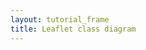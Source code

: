 ```yaml
---
layout: tutorial_frame
title: Leaflet class diagram
---
```

<script type='text/javascript'>

	var bounds = [[0,0], [1570,1910]];

	var map = L.map('map', {
		crs: L.CRS.Simple,
		maxZoom: 0,
		minZoom: -4,
		maxBounds: bounds
	});

	map.getContainer().style.width = '100vw';
	map.getContainer().style.height= '100vh';
	document.body.style.margin = 0;

	var image = L.imageOverlay('class-diagram.png', bounds).addTo(map);

	map.fitBounds(bounds);

</script>
